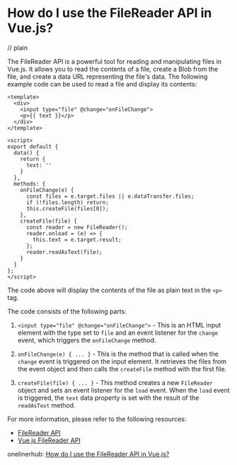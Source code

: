 # How do I use the FileReader API in Vue.js?
// plain

The FileReader API is a powerful tool for reading and manipulating files in Vue.js. It allows you to read the contents of a file, create a Blob from the file, and create a data URL representing the file's data. The following example code can be used to read a file and display its contents:

```
<template>
  <div>
    <input type="file" @change="onFileChange">
    <p>{{ text }}</p>
  </div>
</template>

<script>
export default {
  data() {
    return {
      text: ''
    }
  },
  methods: {
    onFileChange(e) {
      const files = e.target.files || e.dataTransfer.files;
      if (!files.length) return;
      this.createFile(files[0]);
    },
    createFile(file) {
      const reader = new FileReader();
      reader.onload = (e) => {
        this.text = e.target.result;
      };
      reader.readAsText(file);
    }
  }
};
</script>
```

The code above will display the contents of the file as plain text in the `<p>` tag.

The code consists of the following parts:

1. `<input type="file" @change="onFileChange">` - This is an HTML input element with the type set to `file` and an event listener for the `change` event, which triggers the `onFileChange` method.

2. `onFileChange(e) { ... }` - This is the method that is called when the `change` event is triggered on the input element. It retrieves the files from the event object and then calls the `createFile` method with the first file.

3. `createFile(file) { ... }` - This method creates a new `FileReader` object and sets an event listener for the `load` event. When the `load` event is triggered, the `text` data property is set with the result of the `readAsText` method.

For more information, please refer to the following resources:

- [FileReader API](https://developer.mozilla.org/en-US/docs/Web/API/FileReader)
- [Vue.js FileReader API](https://vuejs.org/v2/guide/file-upload.html#Using-the-FileReader-API)

onelinerhub: [How do I use the FileReader API in Vue.js?](https://onelinerhub.com/vue.js/how-do-i-use-the-filereader-api-in-vue-js)